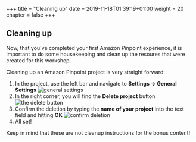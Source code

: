 +++
title = "Cleaning up"
date = 2019-11-18T01:39:19+01:00
weight = 20
chapter = false
+++

## Cleaning up

Now, that you've completed your first Amazon Pinpoint experience, it is important to do some housekeeping and clean up the resoures that were created for this workshop.


Cleaning up an Amazon Pinpoint project is very straight forward:

1. In the project, use the left bar and navigate to **Settings -> General Settings**
![general settings](/images/cleanup_general_settings.png)
1. In the right corner, you will find the **Delete project** button
![the delete button](/images/cleanup_delete_button.png)
1. Confirm the deletion by typing the **name of your project** into the text field and hitting **OK**
![confirm deletion](/images/cleanup_delete_dialogue.png)
1. All set!


Keep in mind that these are not cleanup instructions for the bonus content!